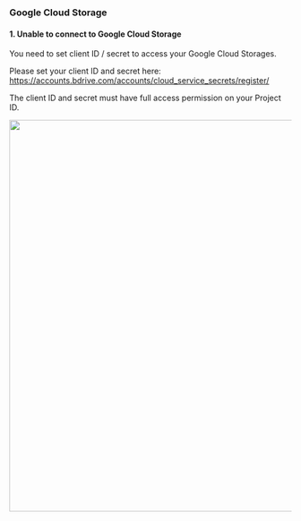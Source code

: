 ### Google Cloud Storage

#### 1.	Unable to connect to Google Cloud Storage

You need to set client ID / secret to access your Google Cloud Storages. 

Please set your client ID and secret here: 
https://accounts.bdrive.com/accounts/cloud_service_secrets/register/ 

The client ID and secret must have full access permission on your Project ID.

<img src="https://raw.githubusercontent.com/bdrive/help/master/support_content/en/troubleshooting/google_cloud_storage/Picture1.png" width="700px">